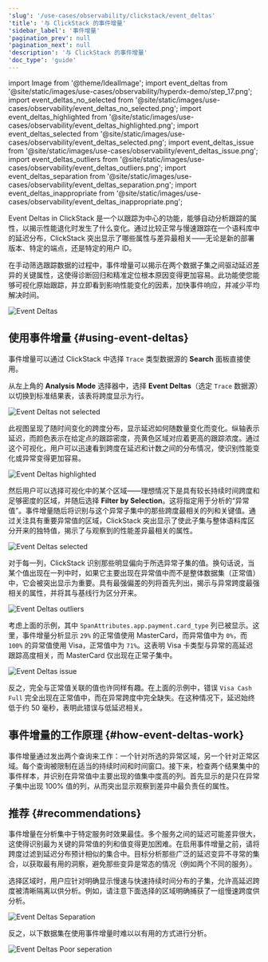 ```yaml
---
'slug': '/use-cases/observability/clickstack/event_deltas'
'title': '与 ClickStack 的事件增量'
'sidebar_label': '事件增量'
'pagination_prev': null
'pagination_next': null
'description': '与 ClickStack 的事件增量'
'doc_type': 'guide'
---
```


import Image from '@theme/IdealImage';
import event_deltas from '@site/static/images/use-cases/observability/hyperdx-demo/step_17.png';
import event_deltas_no_selected from '@site/static/images/use-cases/observability/event_deltas_no_selected.png';
import event_deltas_highlighted from '@site/static/images/use-cases/observability/event_deltas_highlighted.png';
import event_deltas_selected from '@site/static/images/use-cases/observability/event_deltas_selected.png';
import event_deltas_issue from '@site/static/images/use-cases/observability/event_deltas_issue.png';
import event_deltas_outliers from '@site/static/images/use-cases/observability/event_deltas_outliers.png';
import event_deltas_separation from '@site/static/images/use-cases/observability/event_deltas_separation.png';
import event_deltas_inappropriate from '@site/static/images/use-cases/observability/event_deltas_inappropriate.png';

Event Deltas in ClickStack 是一个以跟踪为中心的功能，能够自动分析跟踪的属性，以揭示性能退化时发生了什么变化。通过比较正常与慢速跟踪在一个语料库中的延迟分布，ClickStack 突出显示了哪些属性与差异最相关——无论是新的部署版本、特定的端点，还是特定的用户 ID。

在手动筛选跟踪数据的过程中，事件增量可以揭示在两个数据子集之间驱动延迟差异的关键属性，这使得诊断回归和精准定位根本原因变得更加容易。此功能使您能够可视化原始跟踪，并立即看到影响性能变化的因素，加快事件响应，并减少平均解决时间。

<Image img={event_deltas} alt="Event Deltas" size="lg"/>

## 使用事件增量 {#using-event-deltas}

事件增量可以通过 ClickStack 中选择 `Trace` 类型数据源的 **Search** 面板直接使用。

从左上角的 **Analysis Mode** 选择器中，选择 **Event Deltas**（选定 `Trace` 数据源）以切换到标准结果表，该表将跨度显示为行。

<Image img={event_deltas_no_selected} alt="Event Deltas not selected" size="lg"/>

此视图呈现了随时间变化的跨度分布，显示延迟如何随数量变化而变化。纵轴表示延迟，而颜色表示在给定点的跟踪密度，亮黄色区域对应着更高的跟踪浓度。通过这个可视化，用户可以迅速看到跨度在延迟和计数之间的分布情况，使识别性能变化或异常变得更加容易。

<Image img={event_deltas_highlighted} alt="Event Deltas highlighted" size="lg"/>

然后用户可以选择可视化中的某个区域——理想情况下是具有较长持续时间跨度和足够密度的区域，并随后选择 **Filter by Selection**。这将指定用于分析的“异常值”。事件增量随后将识别与这个异常子集中的那些跨度最相关的列和关键值。通过关注具有重要异常值的区域，ClickStack 突出显示了使此子集与整体语料库区分开来的独特值，揭示了与观察到的性能差异最相关的属性。

<Image img={event_deltas_selected} alt="Event Deltas selected" size="lg"/>

对于每一列，ClickStack 识别那些明显偏向于所选异常子集的值。换句话说，当某个值出现在一列中时，如果它主要出现在异常值中而不是整体数据集（正常值）中，它会被突出显示为重要。具有最强偏差的列将首先列出，揭示与异常跨度最强相关的属性，并将其与基线行为区分开来。

<Image img={event_deltas_outliers} alt="Event Deltas outliers" size="lg"/>

考虑上面的示例，其中 `SpanAttributes.app.payment.card_type` 列已被显示。这里，事件增量分析显示 `29%` 的正常值使用 MasterCard，而异常值中为 `0%`，而 `100%` 的异常值使用 Visa，正常值中为 `71%`。这表明 Visa 卡类型与异常的高延迟跟踪高度相关，而 MasterCard 仅出现在正常子集中。

<Image img={event_deltas_issue} alt="Event Deltas issue" size="lg"/>

反之，完全与正常值关联的值也许同样有趣。在上面的示例中，错误 `Visa Cash Full` 完全出现在正常值中，而在异常跨度中完全缺失。在这种情况下，延迟始终低于约 50 毫秒，表明此错误与低延迟相关。

## 事件增量的工作原理 {#how-event-deltas-work}

事件增量通过发出两个查询来工作：一个针对所选的异常区域，另一个针对正常区域。每个查询被限制在适当的持续时间和时间窗口。接下来，检查两个结果集中的事件样本，并识别在异常值中主要出现的值集中度高的列。首先显示的是只在异常子集中出现 100% 值的列，从而突出显示观察到差异中最负责任的属性。

## 推荐 {#recommendations}

事件增量在分析集中于特定服务时效果最佳。多个服务之间的延迟可能差异很大，这使得识别最为关键的异常值的列和值变得更加困难。在启用事件增量之前，请将跨度过滤到延迟分布预计相似的集合中。目标分析那些广泛的延迟变异不寻常的集合，以获取最有用的洞察，避免那些变异是常态的情况（例如两个不同的服务）。

选择区域时，用户应针对明确显示慢速与快速持续时间分布的子集，允许高延迟跨度被清晰隔离以供分析。例如，请注意下面选择的区域明确捕获了一组慢速跨度供分析。

<Image img={event_deltas_separation} alt="Event Deltas Separation" size="lg"/>

反之，以下数据集在使用事件增量时难以以有用的方式进行分析。

<Image img={event_deltas_inappropriate} alt="Event Deltas Poor seperation" size="lg"/>
